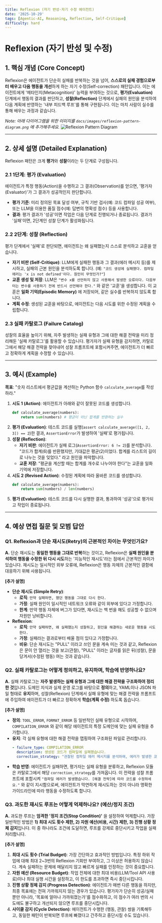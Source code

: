 ```yaml
---
title: Reflexion (자기 반성·자기 수정 에이전트)
date: '2025-10-29'
tags: [Agentic-AI, Reasoning, Reflection, Self-Critique]
difficulty: hard
---
```


# Reflexion (자기 반성 및 수정)

## 1. 핵심 개념 (Core Concept)

Reflexion은 에이전트가 단순히 실패를 반복하는 것을 넘어, **스스로의 실패 경험으로부터 배우고 다음 행동을 개선**하게 하는 자기 수정(Self-correction) 패턴입니다. 이는 에이전트에게 '메타인지(Metacognition)' 능력을 부여하는 것으로, **평가(Evaluation)** 단계에서 행동의 결과를 판단하고, **성찰(Reflection)** 단계에서 실패의 원인을 분석하여 다음 계획에 반영하는 '내부 피드백 루프'를 통해 구현됩니다. 이는 마치 사람이 실수를 통해 배우는 과정과 같습니다.

*Note: 아래 다이어그램을 위한 이미지를 `docs/images/reflexion-pattern-diagram.png` 에 추가해주세요.*
![Reflexion Pattern Diagram](../../images/reflexion-pattern-diagram.png)

______________________________________________________________________

## 2. 상세 설명 (Detailed Explanation)

Reflexion 패턴은 크게 **평가**와 **성찰**이라는 두 단계로 구성됩니다.

### 2.1 1단계: 평가 (Evaluation)

에이전트가 특정 행동(Action)을 수행하고 그 결과(Observation)를 얻으면, '평가자(Evaluator)'가 그 결과가 성공적인지 판단합니다.

- **평가 기준**: 미리 정의된 목표 달성 여부, 규칙 기반 검사(예: 코드 컴파일 성공 여부), 또는 LLM을 이용한 품질 점수(예: 답변의 명확성 점수) 등을 사용합니다.
- **결과**: 평가 결과가 '성공'이면 작업은 다음 단계로 진행되거나 종료됩니다. 결과가 '실패'이면, 2단계인 성찰 단계가 활성화됩니다.

### 2.2 2단계: 성찰 (Reflection)

평가 단계에서 '실패'로 판단되면, 에이전트는 왜 실패했는지 스스로 분석하고 교훈을 얻습니다.

- **자기 비판 (Self-Critique)**: LLM에게 실패한 행동과 그 결과(에러 메시지 등)를 제시하고, 실패의 근본 원인을 분석하도록 합니다. (예: `"코드 생성에 실패했다. 컴파일 에러는 'x is not defined'이다. 원인이 무엇인가?"`)
- **교훈 생성 및 저장**: LLM은 `"변수 x를 선언하지 않고 사용해서 발생한 오류이다. 다음부터는 변수를 사용하기 전에 반드시 선언해야 한다."` 와 같은 '교훈'을 생성합니다. 이 교훈은 **일화 기억(Episodic Memory)** 에 저장되어, 같은 실수를 반복하지 않도록 합니다.
- **계획 수정**: 생성된 교훈을 바탕으로, 에이전트는 다음 시도를 위한 수정된 계획을 수립합니다.

### 2.3 실패 카탈로그 (Failure Catalog)

성찰의 효율을 높이기 위해, 자주 발생하는 실패 유형과 그에 대한 해결 전략을 미리 정리해둔 '실패 카탈로그'를 활용할 수 있습니다. 평가자가 실패 유형을 감지하면, 카탈로그에서 해당 해결 전략을 찾아내어 성찰 프롬프트에 포함시켜주면, 에이전트가 더 빠르고 정확하게 계획을 수정할 수 있습니다.

______________________________________________________________________

## 3. 예시 (Example)

**목표**: "숫자 리스트에서 평균값을 계산하는 Python 함수 `calculate_average`를 작성하라."

1. **시도 1 (Action)**: 에이전트가 아래와 같이 잘못된 코드를 생성합니다.
   ```python
   def calculate_average(numbers):
       return sum(numbers) # 평균이 아닌 합계를 반환하는 실수
   ```
1. **평가 (Evaluation)**: 테스트 코드를 실행(`assert calculate_average([1, 2, 3]) == 2`)한 결과, `AssertionError`가 발생하여 '실패'로 평가됩니다.
1. **성찰 (Reflection)**:
   - **자기 비판**: 에이전트가 실패 로그(`AssertionError: 6 != 2`)를 분석합니다. "코드가 합계(6)를 반환했지만, 기대값은 평균(2)이었다. 합계를 리스트의 길이로 나누는 것을 잊었다." 라고 원인을 파악합니다.
   - **교훈 저장**: "평균을 계산할 때는 합계를 개수로 나누어야 한다"는 교훈을 일화 기억에 저장합니다.
1. **시도 2 (Revised Action)**: 수정된 계획에 따라 올바른 코드를 생성합니다.
   ```python
   def calculate_average(numbers):
       return sum(numbers) / len(numbers)
   ```
1. **평가 (Evaluation)**: 테스트 코드를 다시 실행한 결과, 통과하여 '성공'으로 평가되고 작업이 종료됩니다.

______________________________________________________________________

## 4. 예상 면접 질문 및 모범 답안

### Q1. Reflexion과 단순 재시도(Retry)의 근본적인 차이는 무엇인가요?

**A.** 단순 재시도는 **동일한 행동을 그대로 반복**하는 것이고, Reflexion은 **실패 원인을 분석하여 행동을 수정한 뒤 다시 시도**하는 '지능적인 재시도'라는 점에서 근본적인 차이가 있습니다. 재시도는 일시적인 외부 오류에, Reflexion은 행동 자체의 근본적인 결함에 대응하기 위해 사용됩니다.

**\[추가 설명\]**

- **단순 재시도 (Simple Retry)**:
  - **로직**: `만약 실패하면, 했던 행동을 그대로 다시 한다.`
  - **가정**: 실패 원인이 일시적인 네트워크 오류와 같이 외부에 있다고 가정합니다.
  - **한계**: 만약 행동 자체에 버그가 있다면, 재시도는 백 번을 해도 성공할 수 없으며 자원만 낭비합니다.
- **Reflexion**:
  - **로직**: `만약 실패하면, 왜 실패했는지 성찰하고, 원인을 해결하는 새로운 행동을 시도한다.`
  - **가정**: 실패라는 결과로부터 배울 점이 있다고 가정합니다.
  - **비유**: 단순 재시도는 "PULL" 이라고 쓰인 문을 계속 미는 것과 같고, Reflexion은 문이 안 열리는 것을 보고(관찰), "PULL" 이라는 글자를 읽은 뒤(성찰), 문을 당겨서(수정된 행동) 여는 것과 같습니다.

### Q2. 실패 카탈로그는 어떻게 정의하고, 유지하며, 학습에 반영하나요?

**A.** 실패 카탈로그는 **자주 발생하는 실패 유형과 그에 대한 해결 전략을 구조화하여 정리한 것**입니다. 도메인 지식과 실제 운영 로그를 바탕으로 **정의**하고, YAML이나 JSON 파일 형태로 **유지**하며, 성찰(Reflexion) 단계에서 실패 유형에 맞는 해결 전략을 프롬프트에 주입하여 에이전트가 더 빠르고 정확하게 **학습(계획 수정)** 하도록 돕습니다.

**\[추가 설명\]**

- **정의**: `TOOL_ERROR`, `FORMAT_ERROR` 등 일반적인 실패 유형으로 시작하여, `COMPILATION_ERROR` 와 같이 해당 에이전트의 특정 도메인에 맞는 실패 유형을 추가합니다.
- **유지**: 각 실패 유형에 대한 해결 전략을 맵핑하여 구조화된 파일로 관리합니다.
  ```yaml
  - failure_type: COMPILATION_ERROR
    description: 생성된 코드가 컴파일에 실패했습니다.
    correction_strategy: "관찰된 컴파일 에러 메시지를 분석하여, 에러가 발생한 코드 라인과 원인(예: 변수 미선언)을 파악한 뒤, 이 문제를 해결하도록 코드를 수정하세요."
  ```
- **학습 반영**: 에이전트가 실패하면, 평가자는 실패 유형을 분류하고, Reflexion 모듈은 카탈로그에서 해당 `correction_strategy`를 가져옵니다. 이 전략을 성찰 프롬프트에 포함시켜 `"컴파일 에러가 발생했습니다. [해결 전략]에 따라 코드를 수정하세요."` 와 같이 지시함으로써, 에이전트가 막연하게 재시도하는 것이 아니라 명확한 가이드라인에 따라 행동을 수정하도록 합니다.

### Q3. 과도한 재시도 루프는 어떻게 억제하나요? (예산/정지 조건)

**A.** 과도한 루프는 **엄격한 '정지 조건(Stop Condition)'** 을 설정하여 억제합니다. 가장 일반적인 방법은 **1) 최대 시도 횟수 제한, 2) 자원 예산(비용, 시간) 제한, 3) 진행 상황 정체 감지**입니다. 이 중 하나라도 조건에 도달하면, 루프를 강제로 중단시키고 작업을 실패 처리합니다.

**\[추가 설명\]**

1. **최대 시도 횟수 (Trial Budget)**: 가장 간단하고 효과적인 방법입니다. 특정 하위 작업에 대해 최대 2~3번의 Reflexion 기회만 부여하고, 그 이상은 허용하지 않습니다. 계속 실패하는 문제에 매달리지 않고 빠르게 실패를 인정하는 것이 중요합니다.
1. **자원 예산 (Resource Budget)**: 작업 전체에 대한 최대 비용(LLM/Tool API 사용료)이나 최대 실행 시간을 설정하고, 이 한도를 초과하면 즉시 중단시킵니다.
1. **진행 상황 정체 감지 (Progress Detection)**: 에이전트가 매번 다른 행동을 하지만, 최종 목표에는 전혀 가까워지지 않는 경우가 있습니다. 평가자가 단순히 성공/실패뿐만 아니라, '목표에 얼마나 가까워졌는가'를 점수화하고, 이 점수가 여러 번의 시도에도 불구하고 개선되지 않으면 루프를 중단시킵니다.
1. **사이클 감지 (Cycle Detection)**: 에이전트가 수행한 (행동, 관찰) 쌍을 기록해두고, 동일한 패턴이 반복되면 루프에 빠졌다고 간주하고 중단시킬 수도 있습니다.
